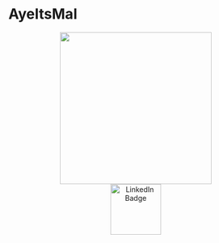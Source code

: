 # AyeItsMal
<div id="header" align="center">
<img src="https://preview.redd.it/rm72fzhprsv81.png?width=1228&format=png&auto=webp&s=3bfa1b806d9f3cc6e3cde3441c5062e26557923c" width="300"/>
  </div>
  
  <div id="badges" align="center">
  <a href="your-linkedin-URL">
    <img src="https://img.shields.io/badge/LinkedIn-blue?style=for-the-badge&logo=linkedin&logoColor=white" alt="LinkedIn Badge" width="100"/>
  </a>
  </div>
  
 

  

